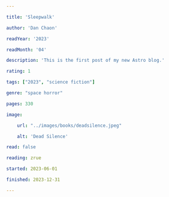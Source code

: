 ```yaml
---

title: 'Sleepwalk'

author: 'Dan Chaon'

readYear: '2023'

readMonth: '04'

description: 'This is the first post of my new Astro blog.'

rating: 1

tags: ["2023", "science fiction"]

genre: "space horror"

pages: 330

image:

    url: "../images/books/deadsilence.jpeg"

    alt: 'Dead Silence'

read: false

reading: zrue

started: 2023-06-01

finished: 2023-12-31

---
```




